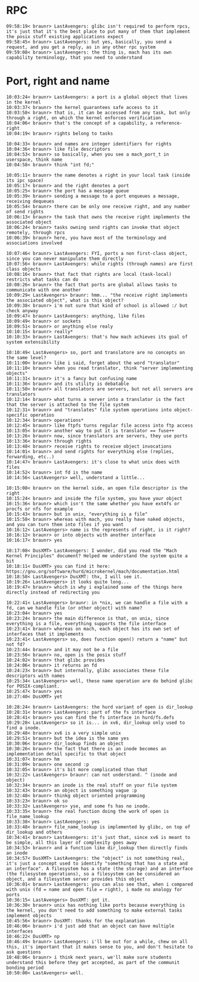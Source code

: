 # RPC

    09:58:19< braunr> LastAvengers: glibc isn't required to perform rpcs, it's just that it's the best place to put many of them that implement the posix stuff existing applications expect
    09:58:45< braunr> LastAvengers: but yes, basically, you send a request, and you get a reply, as in any other rpc system
    09:59:08< braunr> LastAvengers: the thing is, mach has its own capability terminology, that you need to understand

# Port, right and name

    10:03:24< braunr> LastAvengers: a port is a global object that lives in the kernel
    10:03:37< braunr> the kernel guarantees safe access to it
    10:03:58< braunr> that is, it can be accessed from any task, but only through a right, on which the kernel enforces verification
    10:04:06< braunr> that's the concept of a capability, a reference-right
    10:04:19< braunr> rights belong to tasks

    10:04:33< braunr> and names are integer identifiers for rights
    10:04:36< braunr> like file descriptors
    10:04:53< braunr> so basically, when you see a mach_port_t in userspace, think name
    10:04:58< braunr> think "int fd;"

    10:05:11< braunr> the name denotes a right in your local task (inside its ipc space)
    10:05:17< braunr> and the right denotes a port
    10:05:25< braunr> the port has a message queue
    10:05:39< braunr> sending a message to a port enqueues a message, receiving dequeues
    10:05:54< braunr> there can be only one receive right, and any number of send rights
    10:06:13< braunr> the task that owns the receive right implements the associated object
    10:06:24< braunr> tasks owning send rights can invoke that object remotely, through rpcs
    10:06:39< braunr> here, you have most of the terminology and associations involved

    10:07:46< braunr> LastAvengers: FYI, ports a non first-class object, since you can never manipulate them directly
    10:07:56< braunr> LastAvengers: while rights (through names) are first class objects
    10:08:16< braunr> that fact that rights are local (task-local) restricts what tasks can do
    10:08:26< braunr> the fact that ports are global allows tasks to communicate with one another
    10:09:29< LastAvengers> braunr: hmm... "the receive right implements the associated object", what is this object?
    10:09:38< braunr> i'm not sure that kind of school is allowed :/ but check anyway
    10:09:47< braunr> LastAvengers: anything, like files
    10:09:49< braunr> or sockets
    10:09:51< braunr> or anything else realy
    10:10:15< braunr> really*
    10:10:33< braunr> LastAvengers: that's how mach achieves its goal of system extensibility

    10:10:49< LastAvengers> so, port and translatore are no concepts on the same level?
    10:11:00< braunr> like i said, forget about the word "translator"
    10:11:10< braunr> when you read translator, think "server implementing objects"
    10:11:31< braunr> it's a fancy but confusing name
    10:11:36< braunr> and its utility is debatable
    10:11:50< braunr> all translators are servers, but not all servers are translators
    10:12:14< braunr> what turns a server into a translator is the fact that the server is attached to the file system
    10:12:31< braunr> and "translates" file system operations into object-specific operatios
    10:12:34< braunr> operations*
    10:12:45< braunr> like ftpfs turns regular file access into ftp access
    10:13:05< braunr> another way to put it is translator == fuse++
    10:13:26< braunr> now, since translators are servers, they use ports
    10:13:36< braunr> through rights
    10:13:48< braunr> receive rights to receive object invocations
    10:14:01< braunr> and send rights for everything else (replies, forwarding, etc..)
    10:14:47< braunr> LastAvengers: it's close to what unix does with files
    10:14:52< braunr> int fd is the name
    10:14:56< LastAvengers> well, understand a little...

    10:15:08< braunr> on the kernel side, an open file descriptor is the right
    10:15:24< braunr> and inside the file system, you have your object
    10:15:36< braunr> which isn't the same whether you have ext4fs or procfs or nfs for example
    10:15:43< braunr> but in unix, "everything is a file"
    10:15:58< braunr> whereas with mach, you really have naked objects, and you can turn them into files if you want
    10:16:12< LastAvengers> name is the represents of right, is it right?
    10:16:12< braunr> or into objects with another interface
    10:16:17< braunr> yes

    10:17:08< DusXMT> LastAvengers: I wonder, did you read the "Mach Kernel Principles" document? Helped me understand the system quite a bit
    10:18:11< DusXMT> you can find it here: https://gnu.org/software/hurd/microkernel/mach/documentation.html
    10:18:58< LastAvengers> DusXMT: thx, I will see it.
    10:19:26< LastAvengers> it looks quite long...
    10:19:47< braunr> which is why i explained some of the things here directly instead of redirecting you

    10:22:41< LastAvengers> braunr: in *nix, we can handle a file with a fd, can we handle file (or other object) with name?
    10:23:04< braunr> yes
    10:23:24< braunr> the main difference is that, on unix, since everything is a file, everything supports the file interface
    10:23:41< braunr> whereas on mach, each object has its own set of interfaces that it implements
    10:23:41< LastAvengers> so, does function open() return a "name" but not fd?
    10:23:44< braunr> and it may not be a file
    10:23:56< braunr> no, open is the posix stuff
    10:24:02< braunr> that glibc provides
    10:24:06< braunr> it returns an fd
    10:24:23< braunr> but internally, glibc associates these file descriptors with names
    10:25:34< LastAvengers> well, these name operation are do behind glibc for POSIX-compliant.
    10:25:47< braunr> yes
    10:27:40< DusXMT> yet

    10:28:24< braunr> LastAvengers: the hurd variant of open is dir_lookup
    10:28:31< braunr> LastAvengers: part of the fs interface
    10:28:41< braunr> you can find the fs interface in hurd/fs.defs
    10:29:28< LastAvengers> so it is... in xv6, dir_lookup only used to find a inode.
    10:29:48< braunr> xv6 is a very simple unix
    10:29:51< braunr> but the idea is the same yes
    10:30:06< braunr> dir_lookup finds an object
    10:30:26< braunr> the fact that there is an inode becomes an implementation detail specific to that object
    10:31:07< braunr> hm
    10:31:09< braunr> one second :p
    10:32:05< braunr> it's bit more complicated than that
    10:32:22< LastAvengers> braunr: can not understand. ^ (inode and object)
    10:32:34< braunr> an inode is the real stuff on your file system
    10:32:43< braunr> an object is something vague :p
    10:32:48< braunr> thinkg object oriented programming
    10:33:23< braunr> ok so
    10:33:32< LastAvengers> yse, and some fs has no inode.
    10:33:35< braunr> the real function doing the work of open is file_name_lookup
    10:33:38< braunr> LastAvengers: yes
    10:33:48< braunr> file_name_lookup is implemented by glibc, on top of dir_lookup and others
    10:34:41< braunr> LastAvengers: it's just that, since xv6 is meant to be simple, all this layer of complexity goes away
    10:34:53< braunr> and a function like dir_lookup then directly finds an inode
    10:34:57< DusXMT> LastAvengers: the "object" is not something real, it's just a concept used to identify "something that has a state and an interface". A filesystem has a state (the storage) and an interface (the filesystem operations), so a filesystem can be considered an object, and a filesystem server provides this object
    10:36:01< braunr> LastAvengers: you can also see that, when i compared with unix (fd = name and open file = right), i made no analogy for ports
    10:36:15< LastAvengers> DusXMT: got it.
    10:36:30< braunr> unix has nothing like ports because everything is the kernel, you don't need to add something to make external tasks implement objects
    10:45:56< braunr> DusXMT: thanks for the explanation
    10:46:06< braunr> i'd just add that an object can have multiple interfaces
    10:46:22< DusXMT> np
    10:46:49< braunr> LastAvengers: i'll be out for a while, chew on all this, it's important that it makes sense to you, and don't hesitate to ask questions
    10:48:06< braunr> i think next years, we'll make sure students understand this before they get accepted, as part of the communit bonding period
    10:50:00< LastAvengers> well.
